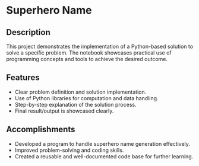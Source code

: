 # Superhero Name

## Description
This project demonstrates the implementation of a Python-based solution to solve a specific problem. 
The notebook showcases practical use of programming concepts and tools to achieve the desired outcome.

## Features
- Clear problem definition and solution implementation.
- Use of Python libraries for computation and data handling.
- Step-by-step explanation of the solution process.
- Final result/output is showcased clearly.

## Accomplishments
- Developed a program to handle superhero name generation effectively.
- Improved problem-solving and coding skills.
- Created a reusable and well-documented code base for further learning.
